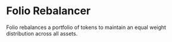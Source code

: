 # Folio Rebalancer

Folio rebalances a portfolio of tokens to maintain an equal weight distribution across all assets.
